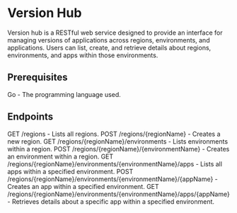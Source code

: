 # Version Hub
Version hub is a RESTful web service designed to provide an interface for managing versions of applications across regions, environments, and applications. Users can list, create, and retrieve details about regions, environments, and apps within those environments.

## Prerequisites
Go  - The programming language used.

## Endpoints

GET /regions - Lists all regions.
POST /regions/{regionName} - Creates a new region.
GET /regions/{regionName}/environments - Lists environments within a region.
POST /regions/{regionName}/{environmentName} - Creates an environment within a region.
GET /regions/{regionName}/environments/{environmentName}/apps - Lists all apps within a specified environment.
POST /regions/{regionName}/environments/{environmentName}/{appName} - Creates an app within a specified environment.
GET /regions/{regionName}/environments/{environmentName}/apps/{appName} - Retrieves details about a specific app within a specified environment.
